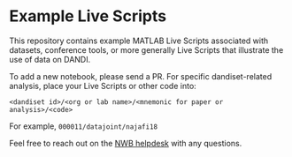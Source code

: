 # Example Live Scripts

This repository contains example MATLAB Live Scripts associated with datasets, conference tools, or more generally Live Scripts that illustrate the use of data on DANDI. 

To add a new notebook, please send a PR. For specific dandiset-related analysis, place your Live Scripts or other code into:

`<dandiset id>/<org or lab name>/<mnemonic for paper or analysis>/<code>`

For example, `000011/datajoint/najafi18`

Feel free to reach out on the [NWB helpdesk](https://github.com/NeurodataWithoutBorders/helpdesk/issues/new) with any questions.
